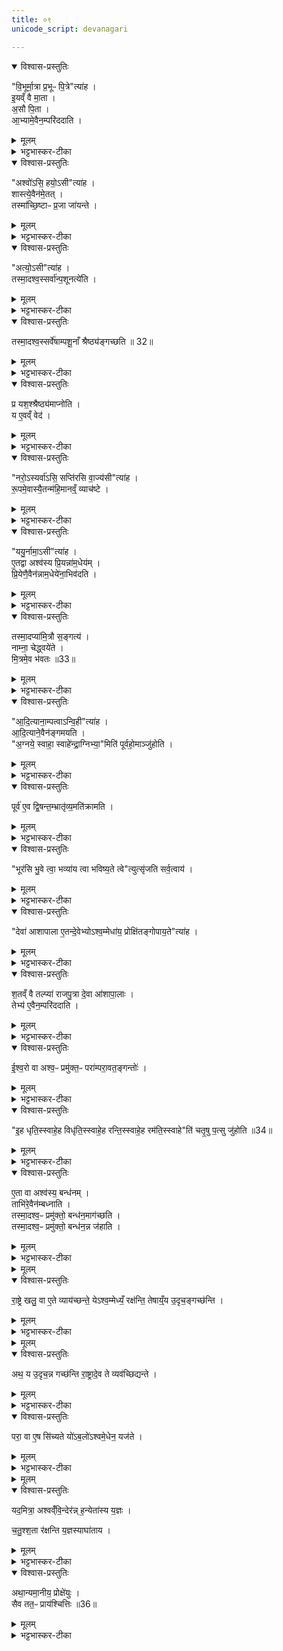 ```yaml
---
title: ०९
unicode_script: devanagari

---
```

<details open><summary>विश्वास-प्रस्तुतिः</summary>

"वि॒भूर्मा॒त्रा प्र॒भूᳶ पि॒त्रे"त्या॑ह ।  
इ॒यव्ँ वै मा॒ता ।  
अ॒सौ पि॒ता ।  
आ॒भ्यामे॒वैन॒म्परि॑ददाति ।  
</details>

<details><summary>मूलम्</summary>

"वि॒भूर्मा॒त्रा प्र॒भूᳶ पि॒त्रे"त्या॑ह ।  
इ॒यव्ँ वै मा॒ता ।  
अ॒सौ पि॒ता ।  
आ॒भ्यामे॒वैन॒म्परि॑ददाति ।  
</details>

<details><summary>भट्टभास्कर-टीका</summary>

1विभूर्मात्रेति ॥ द्वितीये दिने प्रोक्षणानन्तरं 'विभूर्मात्रा' इत्यादीनि अश्वनामानि अश्वस्य दक्षिणे कर्णे यजमानं वाचयतीति । तानि व्याचष्टे । पृथिवीद्युलोकनिबन्धनविभवनप्रभवननामद्वयसंकीर्तनेन द्यावापृथिव्यां एनं अश्वं परिददाति रक्षार्थं न्यासीकरोति ।  
</details>

<details open><summary>विश्वास-प्रस्तुतिः</summary>

"अश्वो॑ऽसि॒ हयो॒ऽसी"त्या॑ह ।  
शास्त्ये॒वैन॑मे॒तत् ।  
तस्मा॑च्छि॒ष्टाᳶ प्र॒जा जा॑यन्ते ।  
</details>

<details><summary>मूलम्</summary>

"अश्वो॑ऽसि॒ हयो॒ऽसी"त्या॑ह ।  
शास्त्ये॒वैन॑मे॒तत् ।  
तस्मा॑च्छि॒ष्टाᳶ प्र॒जा जा॑यन्ते ।  
</details>

<details><summary>भट्टभास्कर-टीका</summary>

व्यापकत्वविक्रान्तत्वकीर्तनेन तादृग्गुणत्वमस्य शास्ति बोधयति तथा वर्तयितुम् । तस्मादद्यत्वेऽपि सर्वाः प्रजाः शिष्टाः बोधिता जायन्ते ॥
</details>

<details open><summary>विश्वास-प्रस्तुतिः</summary>

"अत्यो॒ऽसी"त्या॑ह ।  
तस्मा॒दश्व॒स्सर्वा॑न्प॒शूनत्ये॑ति ।  
</details>

<details><summary>मूलम्</summary>

"अत्यो॒ऽसी"त्या॑ह ।  
तस्मा॒दश्व॒स्सर्वा॑न्प॒शूनत्ये॑ति ।  
</details>

<details><summary>भट्टभास्कर-टीका</summary>

2अत्य इति ॥ सततगन्तृत्वसंकीर्तनेन सर्वान् पशून् अत्येति सततगामित्वयशसाऽतिक्रामति अश्वः ।  
</details>

<details open><summary>विश्वास-प्रस्तुतिः</summary>

तस्मा॒दश्व॒स्सर्वे॑षाम्पशू॒नाँ श्रैष्ठ्य॑ङ्गच्छति ॥ 32॥  
</details>

<details><summary>मूलम्</summary>

तस्मा॒दश्व॒स्सर्वे॑षाम्पशू॒नाँ श्रैष्ठ्य॑ङ्गच्छति ॥ 32॥  
</details>

<details><summary>भट्टभास्कर-टीका</summary>

श्रैष्ठ्यमिति । सततगन्तृत्वेन आलस्याभावात्प्रशस्यतमो भवति ।  
</details>

<details open><summary>विश्वास-प्रस्तुतिः</summary>

प्र यश॒श्श्रैष्ठ्य॑माप्नोति ।  
य ए॒वव्ँ वेद॑ ।  
</details>

<details><summary>मूलम्</summary>

प्र यश॒श्श्रैष्ठ्य॑माप्नोति ।  
य ए॒वव्ँ वेद॑ ।  
</details>

<details><summary>भट्टभास्कर-टीका</summary>

एवं वेदिता च यशश्श्रैष्ठ्यं च प्राप्नोति ।  
</details>

<details open><summary>विश्वास-प्रस्तुतिः</summary>

"नरो॒ऽस्यर्वा॑ऽसि॒ सप्ति॑रसि वा॒ज्य॑सी"त्या॑ह ।  
रू॒पमे॒वास्यै॒तन्म॑हि॒मानव्ँ॒ व्याच॑ष्टे ।  
</details>

<details><summary>मूलम्</summary>

"नरो॒ऽस्यर्वा॑ऽसि॒ सप्ति॑रसि वा॒ज्य॑सी"त्या॑ह ।  
रू॒पमे॒वास्यै॒तन्म॑हि॒मानव्ँ॒ व्याच॑ष्टे ।  
</details>

<details><summary>भट्टभास्कर-टीका</summary>

रूपमेवेति । नाम्नां रूपमेव अश्वस्य महिमानं व्याचष्टे न व्याख्येयम् । कार्याणां नयनसमर्थो नरः । गमनकुशलः अर्वा । सङ्ग्रामेषु समवायकुशलः सप्तिः । वेगवान् वाजीति ।  
</details>

<details open><summary>विश्वास-प्रस्तुतिः</summary>

"ययु॒र्नामा॒ऽसी"त्या॑ह ।  
ए॒तद्वा अश्व॑स्य प्रि॒यन्ना॑म॒धेय॑म् ।  
प्रि॒येणै॒वैन॑न्नाम॒धेये॑ना॒भिव॑दति ।  
</details>

<details><summary>मूलम्</summary>

"ययु॒र्नामा॒ऽसी"त्या॑ह ।  
ए॒तद्वा अश्व॑स्य प्रि॒यन्ना॑म॒धेय॑म् ।  
प्रि॒येणै॒वैन॑न्नाम॒धेये॑ना॒भिव॑दति ।  
</details>

<details><summary>भट्टभास्कर-टीका</summary>

एतद्वा इति । यानशीलो ययुरिति । प्रियेण प्रीणनेन नाम्ना अश्वमभिवदति आभिमुख्येन वदति इष्टे प्रवर्तयति मित्रीकरोतीति यावत् ।  
</details>

<details open><summary>विश्वास-प्रस्तुतिः</summary>

तस्मा॒दप्या॑मि॒त्रौ स॒ङ्गत्य॑ ।  
नाम्ना॒ चेद्ध्वये॑ते ।  
मि॒त्रमे॒व भ॑वतः ॥33॥  
</details>

<details><summary>मूलम्</summary>

तस्मा॒दप्या॑मि॒त्रौ स॒ङ्गत्य॑ ।  
नाम्ना॒ चेद्ध्वये॑ते ।  
मि॒त्रमे॒व भ॑वतः ॥33॥  
</details>

<details><summary>भट्टभास्कर-टीका</summary>

तस्मात् प्रियेण नाम्ना अभिमतेन आह्वयेते चेत् परस्परस्य मित्रं भवतः ॥
</details>

<details open><summary>विश्वास-प्रस्तुतिः</summary>

"आ॒दि॒त्याना॒म्पत्वाऽन्वि॒ही"त्या॑ह ।  
आ॒दि॒त्याने॒वैन॑ङ्गमयति ।  
"अ॒ग्नये॒ स्वाहा॒ स्वाहे॑न्द्रा॒ग्निभ्या॒"मिति॑ पूर्वहो॒माञ्जु॑होति ।  
</details>

<details><summary>मूलम्</summary>

"आ॒दि॒त्याना॒म्पत्वाऽन्वि॒ही"त्या॑ह ।  
आ॒दि॒त्याने॒वैन॑ङ्गमयति ।  
"अ॒ग्नये॒ स्वाहा॒ स्वाहे॑न्द्रा॒ग्निभ्या॒"मिति॑ पूर्वहो॒माञ्जु॑होति ।  
</details>

<details><summary>भट्टभास्कर-टीका</summary>

3पूर्वहोमानिति ॥ आहवनीयविहरणानन्तरं होमान्तरात्पूर्वमेव क्रियमाणत्वात् । अग्नये स्वाहेत्याद्याः पञ्च पूर्वहोमाः । प्रथम उपरिष्टात्स्वाहाकारः । अन्ये पुरस्तात्स्वाहाकाराः ।  
</details>

<details open><summary>विश्वास-प्रस्तुतिः</summary>

पूर्व॑ ए॒व द्वि॒षन्त॒म्भ्रातृ॑व्य॒मति॑क्रामति ।  
</details>

<details><summary>मूलम्</summary>

पूर्व॑ ए॒व द्वि॒षन्त॒म्भ्रातृ॑व्य॒मति॑क्रामति ।  
</details>

<details><summary>भट्टभास्कर-टीका</summary>

पूर्व इति । प्रथमभावी ।  
</details>

<details open><summary>विश्वास-प्रस्तुतिः</summary>

"भूर॑सि भु॒वे त्वा॒ भव्या॑य त्वा भविष्य॒ते त्वे"त्युत्सृ॑जति सर्व॒त्वाय॑ ।  
</details>

<details><summary>मूलम्</summary>

"भूर॑सि भु॒वे त्वा॒ भव्या॑य त्वा भविष्य॒ते त्वे"त्युत्सृ॑जति सर्व॒त्वाय॑ ।  
</details>

<details><summary>भट्टभास्कर-टीका</summary>

भूरसीति । पुनरश्वसमीपं गत्वा अनेन मन्त्रेण अश्वं रशनाभ्यां उत्सृजति रशनाबन्धं विमुञ्चति सर्वत्वाय सर्वात्मत्वाय सर्वगामित्वाय वा बन्धस्य तादृशत्वात् ॥
</details>

<details open><summary>विश्वास-प्रस्तुतिः</summary>

"देवा॑ आशापाला ए॒तन्दे॒वेभ्योऽश्व॒म्मेधा॑य॒ प्रोक्षि॑तङ्गोपाय॒ते"त्या॑ह ।  
</details>

<details><summary>मूलम्</summary>

"देवा॑ आशापाला ए॒तन्दे॒वेभ्योऽश्व॒म्मेधा॑य॒ प्रोक्षि॑तङ्गोपाय॒ते"त्या॑ह ।  
</details>

<details><summary>भट्टभास्कर-टीका</summary>

4देवा आशापाला इति रत्निभ्यः परिदानम् ॥
</details>

<details open><summary>विश्वास-प्रस्तुतिः</summary>

श॒तव्ँ वै तल्प्या॑ राजपु॒त्रा दे॒वा आ॑शापा॒लाः ।  
तेभ्य॑ ए॒वैन॒म्परि॑ददाति ।  
</details>

<details><summary>मूलम्</summary>

श॒तव्ँ वै तल्प्या॑ राजपु॒त्रा दे॒वा आ॑शापा॒लाः ।  
तेभ्य॑ ए॒वैन॒म्परि॑ददाति ।  
</details>

<details><summary>भट्टभास्कर-टीका</summary>

तल्प्याः पाणिगृहीत्याः पुत्राः । राज्ञा सह शयनासनार्हा इति केचित् । दिगादित्वात् यत् । इदं शतं अश्वस्य आशापालाः चतसृषु दिक्षु रक्षामन्त्रोक्ता देवा इत्यर्थः । देवनशीलाः देवाः । चतुर्णा शतानामिदमुपलक्षणम्, प्राधान्यादस्योपादानम् । वक्ष्यति 'चतुश्शता रक्षन्ति' इति ॥



सन्ना भवन्तः क्षितिपालपुत्राः सन्नद्धसूताः शतमस्य तल्प्याः ।  
गोपायितारश्शतमेवमुग्राः सन्नाहितास्तादृशसूतयुक्ताः ॥  

वैश्याश्शतं प्रान्तचराः पथस्स्युः वरूथिनस्स्युः शतमेव शूद्राः ।  
तास्स्वैरचारं परिपालयन्तः नावर्तयन्तेऽनुचरन्ति सर्वे ॥  

पृच्छेयुः पथि तेऽश्वमेधविषयं भो ब्राह्मणाः वः कियत्   
मन्त्रब्राह्मणकालवेदनमिति स्युर्वेत्यकिंचिद्विदः ।   
आदेयं तुरगस्य तद्भवनतः स्यात् खाद्यपेयादिकं  
तेषां क्षत्रियवैश्यवेश्मत इह ग्राह्यं कृतान्नं भवेत् ॥  

रथकारगृहेऽश्वस्य वसतस्सायमस्य तु ।  
चतुर्षु पत्सु होतव्याः चतस्रो धृतयः क्रमात् ॥   
</details>

<details open><summary>विश्वास-प्रस्तुतिः</summary>

ई॒श्व॒रो वा अश्व॒ᳶ प्रमु॑क्त॒ᳶ परा॑म्परा॒वत॒ङ्गन्तोः॑ ।  
</details>

<details><summary>मूलम्</summary>

ई॒श्व॒रो वा अश्व॒ᳶ प्रमु॑क्त॒ᳶ परा॑म्परा॒वत॒ङ्गन्तोः॑ ।  
</details>

<details><summary>भट्टभास्कर-टीका</summary>

5तां विधातुमाह - ईश्वर इत्यादि ॥ प्रमुक्तः रशनाबन्धाद्विमुक्तः परां परावतं दूरं गन्तुं ईश्वरः शक्नुयात् । 'उपसर्गच्छन्दसि' इति वतिः, 'ईश्वरे तोसुन्कसुनौ' इति तोसुन् ।  
</details>

<details open><summary>विश्वास-प्रस्तुतिः</summary>

"इ॒ह धृति॒स्स्वाहे॒ह विधृ॑ति॒स्स्वाहे॒ह रन्ति॒स्स्वाहे॒ह रम॑ति॒स्स्वाहे"ति॑ चतृ॒षु प॒त्सु जु॑होति ॥34॥  
</details>

<details><summary>मूलम्</summary>

"इ॒ह धृति॒स्स्वाहे॒ह विधृ॑ति॒स्स्वाहे॒ह रन्ति॒स्स्वाहे॒ह रम॑ति॒स्स्वाहे"ति॑ चतृ॒षु प॒त्सु जु॑होति ॥34॥  
</details>

<details><summary>भट्टभास्कर-टीका</summary>

तस्मात् अश्वस्य बन्धनस्थानीयाः 'इह धृतिः' इत्याद्याः धृतयः चतुर्षु पत्सु होतव्याः । अन्त्यलोपवर्णविकारौ छान्दसौ ।  
</details>

<details open><summary>विश्वास-प्रस्तुतिः</summary>

ए॒ता वा अश्व॑स्य॒ बन्ध॑नम् ।  
ताभि॑रे॒वैन॑म्बध्नाति ।  
तस्मा॒दश्व॒ᳶ प्रमु॑क्तो॒ बन्ध॑न॒माग॑च्छति ।  
तस्मा॒दश्व॒ᳶ प्रमु॑क्तो॒ बन्ध॑न॒न्न ज॑हाति ।  
</details>

<details><summary>मूलम्</summary>

ए॒ता वा अश्व॑स्य॒ बन्ध॑नम् ।  
ताभि॑रे॒वैन॑म्बध्नाति ।  
तस्मा॒दश्व॒ᳶ प्रमु॑क्तो॒ बन्ध॑न॒माग॑च्छति ।  
तस्मा॒दश्व॒ᳶ प्रमु॑क्तो॒ बन्ध॑न॒न्न ज॑हाति ।  
</details>

<details><summary>भट्टभास्कर-टीका</summary>

ताभिश्च एनं बध्नाति । तस्मात्प्रमुक्तोपि होमरज्जुबद्धत्वात् बन्धनदेशमागच्छति । आगतश्च बन्धनदेशं यावदुदयं न जहाति तत्रैव वसति ॥
</details>


<details><summary>मूलम्</summary>

रा॒ष्ट्रव्ँ वा अ॑श्वमे॒धः ।  
रा॒ष्ट्रे खलु॒ वा ए॒ते व्याय॑च्छन्ते ।  
येऽश्व॒म्मेध्यँ॒ रक्ष॑न्ति ।  
तेषाय्ँ॒य उ॒दृच॒ङ्गच्छ॑न्ति ।  
</details>

<details open><summary>विश्वास-प्रस्तुतिः</summary>

रा॒ष्ट्रे खलु॒ वा ए॒ते व्याय॑च्छन्ते॒ येऽश्व॒म्मेध्यँ॒ रक्ष॑न्ति॒ तेषाय्ँ॒य उ॒दृच॒ङ्गच्छ॑न्ति ।  
</details>

<details><summary>मूलम्</summary>

रा॒ष्ट्रे खलु॒ वा ए॒ते व्याय॑च्छन्ते॒ येऽश्व॒म्मेध्यँ॒ रक्ष॑न्ति॒ तेषाय्ँ॒य उ॒दृच॒ङ्गच्छ॑न्ति ।  
</details>

<details><summary>भट्टभास्कर-टीका</summary>

6राष्ट्रं वा इत्यादि ॥ राष्ट्रमेव अश्वमेधः सार्वभौमकार्यत्वात् । तस्मात् राष्ट्रनिमित्तं एते व्यायच्छन्ते यतन्ते ये अश्वं मेध्यं रक्षन्ति ।  
</details>


<details><summary>मूलम्</summary>

रा॒ष्ट्रादे॒व ते रा॒ष्ट्रङ्ग॑च्छन्ति ।  
अथ॒ य उ॒दृच॒न्न गच्छ॑न्ति ॥35॥  
रा॒ष्ट्रादे॒व ते व्यव॑च्छिद्यन्ते ।  
</details>

<details open><summary>विश्वास-प्रस्तुतिः</summary>

अथ॒ य उ॒दृच॒न्न गच्छ॑न्ति रा॒ष्ट्रादे॒व ते व्यव॑च्छिद्यन्ते ।  
</details>

<details><summary>मूलम्</summary>

अथ॒ य उ॒दृच॒न्न गच्छ॑न्ति रा॒ष्ट्रादे॒व ते व्यव॑च्छिद्यन्ते ।  
</details>

<details><summary>भट्टभास्कर-टीका</summary>

तस्मात् राष्ट्रमेव रक्षितुं यतन्ते, अरक्षितेऽस्मिन् असार्वभौमत्वप्रसङ्गात्, तस्मात् तेषां मध्ये ये उदृचं समाप्तिं यावदन्तं रक्षाकर्मनिर्वहणं गच्छन्ति ते राष्ट्रात् राष्ट्रस्थानीयाश्वमेधाविघ्नलाभात् राष्ट्रमेव गच्छन्ति सार्वभौमत्वमेव स्थापयन्ति । ल्यब्लोपे पञ्चमी । ये तु उदृचं न गच्छन्ति राष्ट्रादेव ते प्रच्युताः ।  
</details>

<details open><summary>विश्वास-प्रस्तुतिः</summary>

परा॒ वा ए॒ष सि॑च्यते यो॑ऽब॒लो॑ऽश्वमे॒धेन॒ यज॑ते ।  
</details>

<details><summary>मूलम्</summary>

परा॒ वा ए॒ष सि॑च्यते यो॑ऽब॒लो॑ऽश्वमे॒धेन॒ यज॑ते ।  
</details>

<details><summary>भट्टभास्कर-टीका</summary>

तस्मात् यः अबलः बलशून्यः अश्वमेधेन यष्टुमिच्छति सः परासिच्यते विनश्यति, स्वरूपमेव तस्य विनश्यति, न कर्मसिद्ध्यभाव एव ॥
</details>


<details><summary>मूलम्</summary>

यद॒मित्रा॒ अश्वव्ँ॑वि॒न्देर॑न् ।  
ह॒न्येता॑स्य य॒ज्ञः ।  

च॒तु॒श्श॒ता र॑क्षन्ति ।  
य॒ज्ञस्याघा॑ताय ।  

अथा॒न्यमा॒नीय॒ प्रोक्षे॑युः ।  
सैव तत॒ᳶ प्राय॑श्चित्तिः ॥36॥  
</details>

<details open><summary>विश्वास-प्रस्तुतिः</summary>

यद॒मित्रा॒ अश्वव्ँ॑वि॒न्देर॑न्न् ह॒न्येता॑स्य य॒ज्ञः ।  

च॒तु॒श्श॒ता र॑क्षन्ति य॒ज्ञस्याघा॑ताय ।  
</details>

<details><summary>मूलम्</summary>

यद॒मित्रा॒ अश्वव्ँ॑वि॒न्देर॑न्न् ह॒न्येता॑स्य य॒ज्ञः ।  

च॒तु॒श्श॒ता र॑क्षन्ति य॒ज्ञस्याघा॑ताय ।  
</details>

<details><summary>भट्टभास्कर-टीका</summary>

7तत्कथमित्याह - यदिति ॥ यस्मात् अश्वं अस्य दुर्बलस्य अमित्राः विन्देरन् लभेरन् गृह्णीयुः ततो हन्येतास्य यज्ञः, ततो यज्ञहान्या राष्ट्रहानिः, ततोऽस्य स्वरूपमेव प्रच्युतमिति । यद्वा - यद्यमित्राः अश्वं विन्देरन् लभेरन् गृह्णीयुः ततो यज्ञ एव हतस्स्यात् तस्मात् समस्तारिनिराकरणनिपुणाः चतुश्शताः चतुश्शतप्रमाणाः । 'द्विगोः' इति लुक् । पूर्वोक्ताः राजपुत्रादयः अश्वं रक्षन्ति यज्ञस्य केनचिदपि विघातो मा भूदिति ।  
</details>

<details open><summary>विश्वास-प्रस्तुतिः</summary>

अथा॒न्यमा॒नीय॒ प्रोक्षे॑युः ।  
सैव तत॒ᳶ प्राय॑श्चित्तिः ॥36॥  
</details>

<details><summary>मूलम्</summary>

अथा॒न्यमा॒नीय॒ प्रोक्षे॑युः ।  
सैव तत॒ᳶ प्राय॑श्चित्तिः ॥36॥  
</details>

<details><summary>भट्टभास्कर-टीका</summary>

अथ एवं चतुश्शतपुरुषरक्ष्यमाणोऽपि यद्यमित्रगृहीतोऽश्वस्स्यात्, अन्यमश्वं तद्रूपवर्णवयसं मातृमत्त्वादिगुणयुक्तं आनीय प्रोक्षेयुः 'प्रजापतये त्वा जुष्टम्' इत्यादि । सैव ततो दोषात् प्रायश्चित्तिः मोक्षहेतुः कर्म, न तु यज्ञहानिः ॥


इति तैत्तिरीयब्राह्मणे तृतीये अष्टमे अश्वमेधे नवमोऽनुवकः ॥  

</details>